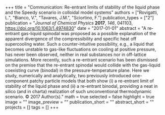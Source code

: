 +++
title = "Communication: Re-entrant limits of stability of the liquid phase and the Speedy scenario in colloidal model systems"
authors = ["Rovigatti, L.", "Bianco, V.", "Tavares, J.M.", "Sciortino, F."]
publication_types = ["2"]
publication = "*Journal of Chemical Physics* **2017**, *146*, 041103, https://doi.org/10.1063/1.4974830"
date = "2017-01-01"
abstract = "A re-entrant gas-liquid spinodal was proposed as a possible explanation of the apparent divergence of the compressibility and specific heat off supercooling water. Such a counter-intuitive possibility, e.g., a liquid that becomes unstable to gas-like fluctuations on cooling at positive pressure, has never been observed, neither in real substances nor in off-lattice simulations. More recently, such a re-entrant scenario has been dismissed on the premise that the re-entrant spinodal would collide with the gas-liquid coexisting curve (binodal) in the pressure-temperature plane. Here we study, numerically and analytically, two previously introduced one-component patchy particle models that both show (i) a re-entrant limit of stability of the liquid phase and (ii) a re-entrant binodal, providing a neat in silico (and in charta) realization of such unconventional thermodynamic scenario. © 2017 Author(s)."
math = true
selected = false
highlight = true
image = ""
image_preview = ""
publication_short = ""
abstract_short = ""
projects = []
tags = []
+++
